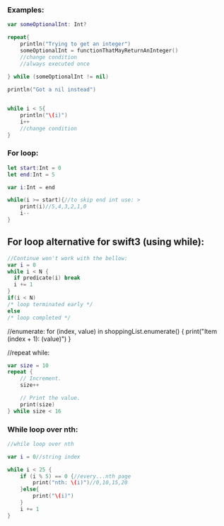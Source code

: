 ### Examples:

```swift
var someOptionalInt: Int?

repeat{
    println("Trying to get an integer")
    someOptionalInt = functionThatMayReturnAnInteger()
    //change condition
    //always executed once
    
} while (someOptionalInt != nil)

println("Got a nil instead")


while i < 5{
    println("\(i)")
    i++
    //change condition
}
```


### For loop: 

```swift
let start:Int = 0
let end:Int = 5

var i:Int = end

while(i >= start){//to skip end int use: >
    print(i)//5,4,3,2,1,0
    i--
}
```


## For loop alternative for swift3 (using while):
```swift
//Continue won't work with the bellow:
var i = 0
while i < N {
  if predicate(i) break
  i += 1
}
if(i < N)
/* loop terminated early */
else
/* loop completed */
```

//enumerate:
for (index, value) in shoppingList.enumerate() {
    print("Item \(index + 1): \(value)")
}

//repeat while:

```swift
var size = 10
repeat {
    // Increment.
    size++

    // Print the value.
    print(size)
} while size < 16
```

### While loop over nth:

```swift
//while loop over nth

var i = 0//string index

while i < 25 {
    if (i % 5) == 0 {//every...nth page
        print("nth: \(i)")//0,10,15,20
    }else{
        print("\(i)")
    }
    i += 1
}

```